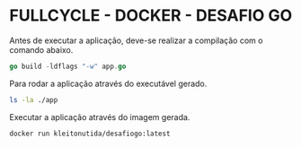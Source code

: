 # FULLCYCLE - DOCKER - DESAFIO GO

Antes de executar a aplicação, deve-se realizar a compilação com o comando abaixo.

```go
go build -ldflags "-w" app.go
```

Para rodar a aplicação através do executável gerado.

```bash
ls -la ./app
```

Executar a aplicação através do imagem gerada.

```docker
docker run kleitonutida/desafiogo:latest
```
